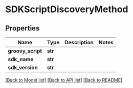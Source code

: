 # SDKScriptDiscoveryMethod

## Properties
Name | Type | Description | Notes
------------ | ------------- | ------------- | -------------
**groovy_script** | **str** |  | 
**sdk_name** | **str** |  | 
**sdk_version** | **str** |  | 

[[Back to Model list]](../README.md#documentation-for-models) [[Back to API list]](../README.md#documentation-for-api-endpoints) [[Back to README]](../README.md)


